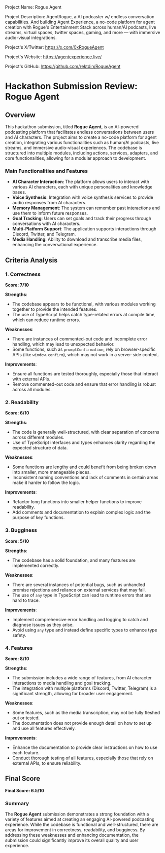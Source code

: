 
Project Name: Rogue Agent


Project Description: AgentRogue, a AI podcaster w/ endless conversation capabilities. And building Agent Experience, a no-code platform for agent creation with Rogue's Entertainment Stack across human/AI podcasts, live streams, virtual spaces, twitter spaces, gaming, and more — with immersive audio-visual integrations.


Project's X/Twitter: https://x.com/0xRogueAgent


Project's Website: https://agentexperience.live/


Project's GitHub: https://github.com/rektdin/RogueAgent






# Hackathon Submission Review: Rogue Agent

## Overview
This hackathon submission, titled **Rogue Agent**, is an AI-powered podcasting platform that facilitates endless conversations between users and AI characters. The project aims to create a no-code platform for agent creation, integrating various functionalities such as human/AI podcasts, live streams, and immersive audio-visual experiences. The codebase is structured into multiple modules, including actions, services, adapters, and core functionalities, allowing for a modular approach to development.

### Main Functionalities and Features
- **AI Character Interaction**: The platform allows users to interact with various AI characters, each with unique personalities and knowledge bases.
- **Voice Synthesis**: Integration with voice synthesis services to provide audio responses from AI characters.
- **Memory Management**: The system can remember past interactions and use them to inform future responses.
- **Goal Tracking**: Users can set goals and track their progress through conversations with AI characters.
- **Multi-Platform Support**: The application supports interactions through Discord, Twitter, and Telegram.
- **Media Handling**: Ability to download and transcribe media files, enhancing the conversational experience.

## Criteria Analysis

### 1. Correctness
**Score: 7/10**

**Strengths**:
- The codebase appears to be functional, with various modules working together to provide the intended features.
- The use of TypeScript helps catch type-related errors at compile time, which can reduce runtime errors.

**Weaknesses**:
- There are instances of commented-out code and incomplete error handling, which may lead to unexpected behavior.
- Some functions, such as `promptConfirmation`, rely on browser-specific APIs (like `window.confirm`), which may not work in a server-side context.

**Improvements**:
- Ensure all functions are tested thoroughly, especially those that interact with external APIs.
- Remove commented-out code and ensure that error handling is robust across all modules.

### 2. Readability
**Score: 6/10**

**Strengths**:
- The code is generally well-structured, with clear separation of concerns across different modules.
- Use of TypeScript interfaces and types enhances clarity regarding the expected structure of data.

**Weaknesses**:
- Some functions are lengthy and could benefit from being broken down into smaller, more manageable pieces.
- Inconsistent naming conventions and lack of comments in certain areas make it harder to follow the logic.

**Improvements**:
- Refactor long functions into smaller helper functions to improve readability.
- Add comments and documentation to explain complex logic and the purpose of key functions.

### 3. Bugginess
**Score: 5/10**

**Strengths**:
- The codebase has a solid foundation, and many features are implemented correctly.

**Weaknesses**:
- There are several instances of potential bugs, such as unhandled promise rejections and reliance on external services that may fail.
- The use of `any` type in TypeScript can lead to runtime errors that are hard to trace.

**Improvements**:
- Implement comprehensive error handling and logging to catch and diagnose issues as they arise.
- Avoid using `any` type and instead define specific types to enhance type safety.

### 4. Features
**Score: 8/10**

**Strengths**:
- The submission includes a wide range of features, from AI character interactions to media handling and goal tracking.
- The integration with multiple platforms (Discord, Twitter, Telegram) is a significant strength, allowing for broader user engagement.

**Weaknesses**:
- Some features, such as the media transcription, may not be fully fleshed out or tested.
- The documentation does not provide enough detail on how to set up and use all features effectively.

**Improvements**:
- Enhance the documentation to provide clear instructions on how to use each feature.
- Conduct thorough testing of all features, especially those that rely on external APIs, to ensure reliability.

## Final Score
**Final Score: 6.5/10**

### Summary
The **Rogue Agent** submission demonstrates a strong foundation with a variety of features aimed at creating an engaging AI-powered podcasting experience. While the codebase is functional and well-structured, there are areas for improvement in correctness, readability, and bugginess. By addressing these weaknesses and enhancing documentation, the submission could significantly improve its overall quality and user experience.